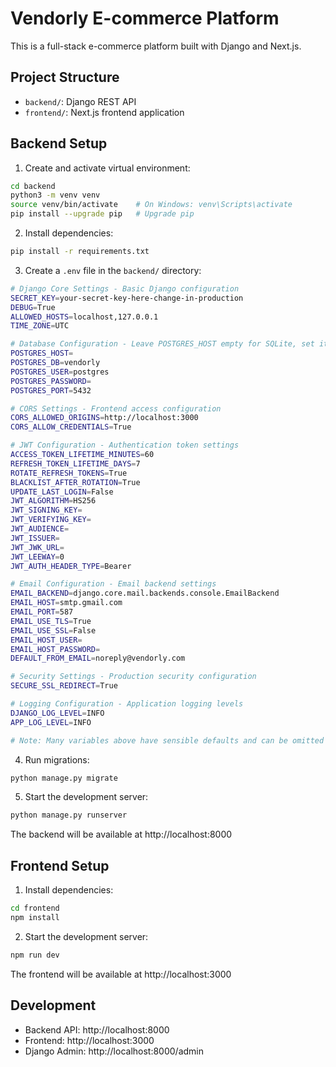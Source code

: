 # Vendorly E-commerce Platform

This is a full-stack e-commerce platform built with Django and Next.js.

## Project Structure
- `backend/`: Django REST API
- `frontend/`: Next.js frontend application

## Backend Setup

1. Create and activate virtual environment:
```bash
cd backend
python3 -m venv venv
source venv/bin/activate    # On Windows: venv\Scripts\activate
pip install --upgrade pip   # Upgrade pip
```

2. Install dependencies:
```bash
pip install -r requirements.txt
```

3. Create a `.env` file in the `backend/` directory:

```bash
# Django Core Settings - Basic Django configuration
SECRET_KEY=your-secret-key-here-change-in-production
DEBUG=True
ALLOWED_HOSTS=localhost,127.0.0.1
TIME_ZONE=UTC

# Database Configuration - Leave POSTGRES_HOST empty for SQLite, set it for PostgreSQL
POSTGRES_HOST=
POSTGRES_DB=vendorly
POSTGRES_USER=postgres
POSTGRES_PASSWORD=
POSTGRES_PORT=5432

# CORS Settings - Frontend access configuration
CORS_ALLOWED_ORIGINS=http://localhost:3000
CORS_ALLOW_CREDENTIALS=True

# JWT Configuration - Authentication token settings
ACCESS_TOKEN_LIFETIME_MINUTES=60
REFRESH_TOKEN_LIFETIME_DAYS=7
ROTATE_REFRESH_TOKENS=True
BLACKLIST_AFTER_ROTATION=True
UPDATE_LAST_LOGIN=False
JWT_ALGORITHM=HS256
JWT_SIGNING_KEY=
JWT_VERIFYING_KEY=
JWT_AUDIENCE=
JWT_ISSUER=
JWT_JWK_URL=
JWT_LEEWAY=0
JWT_AUTH_HEADER_TYPE=Bearer

# Email Configuration - Email backend settings
EMAIL_BACKEND=django.core.mail.backends.console.EmailBackend
EMAIL_HOST=smtp.gmail.com
EMAIL_PORT=587
EMAIL_USE_TLS=True
EMAIL_USE_SSL=False
EMAIL_HOST_USER=
EMAIL_HOST_PASSWORD=
DEFAULT_FROM_EMAIL=noreply@vendorly.com

# Security Settings - Production security configuration
SECURE_SSL_REDIRECT=True

# Logging Configuration - Application logging levels
DJANGO_LOG_LEVEL=INFO
APP_LOG_LEVEL=INFO

# Note: Many variables above have sensible defaults and can be omitted if not applicable
```

4. Run migrations:
```bash
python manage.py migrate
```

5. Start the development server:
```bash
python manage.py runserver
```

The backend will be available at http://localhost:8000

## Frontend Setup

1. Install dependencies:
```bash
cd frontend
npm install
```

2. Start the development server:
```bash
npm run dev
```

The frontend will be available at http://localhost:3000

## Development

- Backend API: http://localhost:8000
- Frontend: http://localhost:3000
- Django Admin: http://localhost:8000/admin 